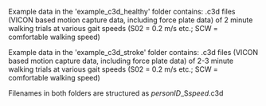 Example data in the 'example_c3d_healthy' folder contains: 
	  .c3d files (VICON based motion capture data, including force plate data) of 
	  2 minute walking trials at various gait speeds (S02 = 0.2 m/s etc.; SCW = comfortable walking speed)

Example data in the 'example_c3d_stroke' folder contains:
	  .c3d files (VICON based motion capture data, including force plate data) of
	  2-3 minute walking trials at various gait speeds (S02 = 0.2 m/s etc.; SCW = comfortable walking speed)	


Filenames in both folders are structured as *personID*_S*speed*.c3d
